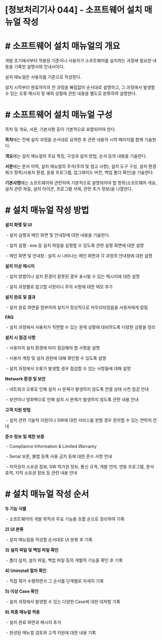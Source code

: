 # [정보처리기사 044] - 소프트웨어 설치 매뉴얼 작성



# **# 소프트웨어 설치 매뉴얼의 개요**

개발 초기에서부터 적용된 기준이나 사용자가 소프트웨어를 설치하는 과정에 필요한 내용을 기록한 설명서와 안내서이다.



설치 매뉴얼은 사용자를 기준으로 작성한다.

설치 시작부터 완료까지의 전 과정을 빠짐없이 순서대로 설명하고, 그 과정에서 발생할 수 있는 오류 메시지 및 예외 상황에 관한 내용을 별도로 분류하여 설명한다.



# **# 소프트웨어 설치 매뉴얼 구성**

목차 및 개요, 서문, 기본사항 등이 기본적으로 포함되어야 한다.



**목차**에는 전체 설치 과정을 순서대로 요약한 후 관련 내용의 시작 페이지를 함께 기술한다.

**개요**에는 설치 매뉴얼의 주요 특징, 구성과 설치 방법, 순서 등의 내용을 기술한다.

**서문**에는 문서 이력, 설치 매뉴얼의 주석(주의 및 참고 사항), 설치 도구 구성, 설치 환경 체크 항목(사용자 환경, 응용 프로그램, 업그레이드 버전, 백업 폴더 확인)을 기술한다.

**기본사항**에는 소프트웨어와 관련하여 기본적으로 설명되어야 할 항목(소프트웨어 개요, 설치 관련 파일, 설치 아이콘, 프로그램 삭제, 관련 추가 정보)을 나열한다.



# **# 설치 매뉴얼 작성 방법**

**설치 화몇 및 UI**

​    \- 설치 실행과 메인 화면 및 안내창에 대한 내용을 기술한다.

​    \- 설치 실행 : exe 등 설치 파일을 실행할 수 있도록 관련 실행 화면에 대한 설명

​    \- 메인 화면 및 안내창 : 설치 시 나타나는 메인 화면과 각 과정의 안내창에 대한 설명

**설치 이상 메시지**

​    \- 설치 방법이나 설치 환경이 잘못된 경우 표시될 수 있는 메시지에 대한 설명

​    \- 설치 과정별로 참고할 사항이나 주의 사항에 대한 메모 추가

**설치 완료 및 결과**

​    \- 설치 완료 화면을 첨부하여 설치가 정상적으로 마무리되었음을 사용자에게 알림

**FAQ**

​    \- 설치 과정에서 사용자가 직면할 수 있는 문제 상황에 대비하도록 다양한 상황을 정리

**설치 시 점검 사항**

​    \- 사용자의 설치 환경에 따라 점검해야 할 사항을 설명

​    \- 사용자 계정 및 설치 권한에 대해 확인할 수 있도록 설명

​    \- 설치 과정에서 오류가 발생할 경우 점검할 수 있는 사항들에 대해 설명

**Network 환경 및 보안**

​    \- 네트워크 오류로 인해 설치 시 문제가 발생하지 않도록 연결 상태 사전 점검 안내

​    \- 보안이나 방화벽으로 인해 설치 시 문제가 발생하지 않도록 관련 내용 안내

**고객 지원 방법**

​    \- 설치 관련 기술적 지원이나 SW에 대한 서비스를 원할 경우 문의할 수 있는 연락처 안내

**준수 정보 및 제한 보증**

​    \- Compliance Information & Limited Warranty

​    \- Serial 보존, 불법 등록 사용 금지 등에 대한 준수 사항 안내

​    \- 저작권자 소유권 정보, SW 허가권 정보, 통신 규격, 개발 언어, 연동 프로그램, 문서 효력, 지적 소유권 정보 등 관련 내용 안내



# **# 설치 매뉴얼 작성 순서**

**1) 기능 식별**

​    \- 소프트웨어의 개발 목적과 주요 기능을 흐름 순으로 정리하여 기록

**2) UI 분류**

​    \- 설치 매뉴얼을 작성할 순서대로 UI 분류 후 기록

**3) 설치 파일 및 백업 파일 확인**

​    \- 폴더 설치, 설치 파일, 백업 파일 등의 개별적 기능을 확인 후 기록

**4) Uninstall 절차 확인**

​    \- 직접 제거 수행하면서 그 순서를 단계별로 자세히 기록

**5) 이상 Case 확인**

​    \- 설치 과정에서 발생할 수 있는 다양한 Case에 대한 대처법 기록

**6) 최종 매뉴얼 적용**

​    \- 설치 완료 화면과 메시지 추가

​    \- 완성된 매뉴얼 검토와 고객 지원에 대한 내용 기록